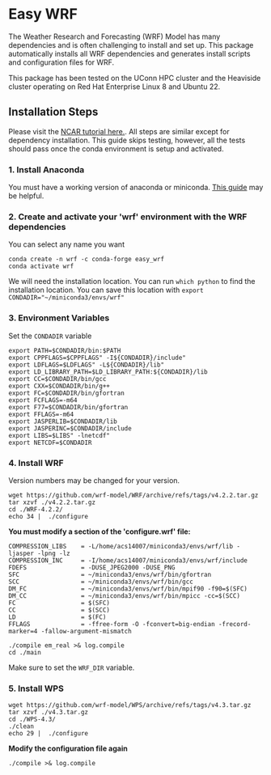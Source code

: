 # Easy WRF

The Weather Research and Forecasting (WRF) Model has many dependencies and is often challenging to install and set up. This package automatically installs all WRF dependencies and generates install scripts and configuration files for WRF.

This package has been tested on the UConn HPC cluster and the Heaviside cluster operating on Red Hat Enterprise Linux 8 and Ubuntu 22.  

## Installation Steps
Please visit the [NCAR tutorial here.](https://www2.mmm.ucar.edu/wrf/OnLineTutorial/compilation_tutorial.php#STEP4). All steps are similar except for dependency installation. This guide skips testing, however, all the tests should pass once the conda environment is setup and activated.



### 1. Install Anaconda
You must have a working version of anaconda or miniconda. [This guide](https://docs.conda.io/projects/conda/en/latest/user-guide/install/linux.html) may be helpful.

### 2. Create and activate your 'wrf' environment with the WRF dependencies
You can select any name you want
```shell
conda create -n wrf -c conda-forge easy_wrf
conda activate wrf
```
We will need the installation location. You can run ```which python``` to find the installation location. You can save this location with ```export CONDADIR="~/miniconda3/envs/wrf"```

### 3. Environment Variables
Set the ```CONDADIR``` variable

```shell
export PATH=$CONDADIR/bin:$PATH
export CPPFLAGS=$CPPFLAGS" -I${CONDADIR}/include"
export LDFLAGS=$LDFLAGS" -L${CONDADIR}/lib"
export LD_LIBRARY_PATH=$LD_LIBRARY_PATH:${CONDADIR}/lib
export CC=$CONDADIR/bin/gcc
export CXX=$CONDADIR/bin/g++
export FC=$CONDADIR/bin/gfortran
export FCFLAGS=-m64
export F77=$CONDADIR/bin/gfortran
export FFLAGS=-m64
export JASPERLIB=$CONDADIR/lib
export JASPERINC=$CONDADIR/include
export LIBS=$LIBS" -lnetcdf"
export NETCDF=$CONDADIR
```

### 4. Install WRF
Version numbers may be changed for your version.
```shell
wget https://github.com/wrf-model/WRF/archive/refs/tags/v4.2.2.tar.gz
tar xzvf ./v4.2.2.tar.gz
cd ./WRF-4.2.2/
echo 34 |  ./configure
```
**You must modify a section of the 'configure.wrf' file:**
```shell
COMPRESSION_LIBS    = -L/home/acs14007/miniconda3/envs/wrf/lib -ljasper -lpng -lz
COMPRESSION_INC     = -I/home/acs14007/miniconda3/envs/wrf/include
FDEFS               = -DUSE_JPEG2000 -DUSE_PNG
SFC                 = ~/miniconda3/envs/wrf/bin/gfortran
SCC                 = ~/miniconda3/envs/wrf/bin/gcc
DM_FC               = ~/miniconda3/envs/wrf/bin/mpif90 -f90=$(SFC)
DM_CC               = ~/miniconda3/envs/wrf/bin/mpicc -cc=$(SCC)
FC                  = $(SFC) 
CC                  = $(SCC)
LD                  = $(FC)
FFLAGS              = -ffree-form -O -fconvert=big-endian -frecord-marker=4 -fallow-argument-mismatch
```

```shell
./compile em_real >& log.compile
cd ./main
```

Make sure to set the ```WRF_DIR``` variable.

### 5. Install WPS
```shell
wget https://github.com/wrf-model/WPS/archive/refs/tags/v4.3.tar.gz
tar xzvf ./v4.3.tar.gz
cd ./WPS-4.3/
./clean
echo 29 |  ./configure
```
**Modify the configuration file again**
```shell
./compile >& log.compile
```


